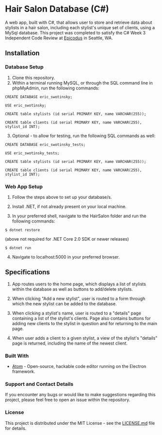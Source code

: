 # Hair Salon Database (C#)

A web app, built with C#, that allows user to store and retrieve data about stylists in a hair salon, including each stylist's unique set of clients, using a MySql database. This project was completed to satisfy the C# Week 3 Independent Code Review at [Epicodus](https://www.epicodus.com) in Seattle, WA.

## Installation

### Database Setup

1. Clone this repository.
2. Within a terminal running MySQL, or through the SQL command line in phpMyAdmin, run the following commands:

 ```
 CREATE DATABASE eric_swotinsky;
 ```

 ```
 USE eric_swotinsky;
 ```

 ```
 CREATE table stylists (id serial PRIMARY KEY, name VARCHAR(255));
 ```

 ```
 CREATE table clients (id serial PRIMARY KEY, name VARCHAR(255), stylist_id INT);
 ```

3. Optional - to allow for testing, run the following SQL commands as well:

 ```
 CREATE DATABASE eric_swotinsky_tests;
 ```

 ```
 USE eric_swotinsky_tests;
 ```

 ```
 CREATE table stylists (id serial PRIMARY KEY, name VARCHAR(255));
 ```

 ```
 CREATE table clients (id serial PRIMARY KEY, name VARCHAR(255), stylist_id INT);
 ```


### Web App Setup

1. Follow the steps above to set up your database/s.
2. Install .NET, if not already present on your local machine.

3. In your preferred shell, navigate to the HairSalon folder and run the following commands:

 ```
 $ dotnet restore
 ```
(above not required for .NET Core 2.0 SDK or newer releases)

 ```
 $ dotnet run
 ```

4. Navigate to localhost:5000 in your preferred browser.

## Specifications

1. App routes users to the home page, which displays a list of stylists within the database as well as buttons to add/delete stylists.

2. When clicking "Add a new stylist", user is routed to a form through which the new stylist can be added to the database.

3. When clicking a stylist's name, user is routed to a "details" page containing a list of the stylist's clients. Page also contains buttons for adding new clients to the stylist in question and for returning to the main page.

4. When user adds a client to a given stylist, a view of the stylist's "details" page is returned, including the name of the newest client.

### Built With

* [Atom](https://atom.io/) - Open-source, hackable code editor running on the Electron framework.

### Support and Contact Details
If you encounter any bugs or would like to make suggestions regarding this project, please feel free to open an issue within the repository.

### License

This project is distributed under the MIT License - see the [LICENSE.md](LICENSE.md) file for details.
